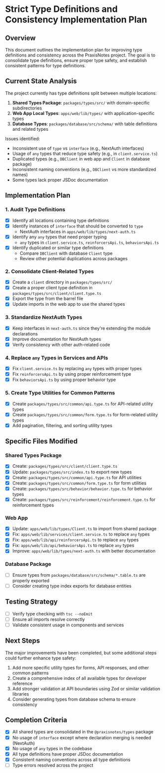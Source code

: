 # Strict Type Definitions and Consistency Implementation Plan

## Overview

This document outlines the implementation plan for improving type definitions and consistency across the PraxisNotes project. The goal is to consolidate type definitions, ensure proper type safety, and establish consistent patterns for type definitions.

## Current State Analysis

The project currently has type definitions split between multiple locations:

1. **Shared Types Package**: `packages/types/src/` with domain-specific subdirectories
2. **Web App Local Types**: `apps/web/lib/types/` with application-specific types
3. **Database Types**: `packages/database/src/schema/` with table definitions and related types

Issues identified:

- Inconsistent use of `type` vs `interface` (e.g., NextAuth interfaces)
- Usage of `any` types that reduce type safety (e.g., in `client.service.ts`)
- Duplicated types (e.g., `DBClient` in web app and `Client` in database package)
- Inconsistent naming conventions (e.g., `DBClient` vs more standardized names)
- Some types lack proper JSDoc documentation

## Implementation Plan

### 1. Audit Type Definitions

- [x] Identify all locations containing type definitions
- [x] Identify instances of `interface` that should be converted to `type`
  - NextAuth interfaces in `apps/web/lib/types/next-auth.ts`
- [x] Identify any `any` types that need proper typing
  - `any` types in `client.service.ts`, `reinforcersApi.ts`, `behaviorsApi.ts`
- [x] Identify duplicated or similar type definitions
  - Compare `DBClient` with database `Client` type
  - Review other potential duplications across packages

### 2. Consolidate Client-Related Types

- [x] Create a `client` directory in `packages/types/src/`
- [x] Create a proper client type definition in `packages/types/src/client/client.type.ts`
- [x] Export the type from the barrel file
- [x] Update imports in the web app to use the shared types

### 3. Standardize NextAuth Types

- [x] Keep interfaces in `next-auth.ts` since they're extending the module declarations
- [x] Improve documentation for NextAuth types
- [x] Verify consistency with other auth-related code

### 4. Replace `any` Types in Services and APIs

- [x] Fix `client.service.ts` by replacing `any` types with proper types
- [x] Fix `reinforcersApi.ts` by using proper reinforcement type
- [x] Fix `behaviorsApi.ts` by using proper behavior type

### 5. Create Type Utilities for Common Patterns

- [x] Create `packages/types/src/common/api.type.ts` for API-related utility types
- [x] Create `packages/types/src/common/form.type.ts` for form-related utility types
- [x] Add pagination, filtering, and sorting utility types

## Specific Files Modified

### Shared Types Package

- [x] Create: `packages/types/src/client/client.type.ts`
- [x] Update: `packages/types/src/index.ts` to export new types
- [x] Create: `packages/types/src/common/api.type.ts` for API utilities
- [x] Create: `packages/types/src/common/form.type.ts` for form utilities
- [x] Create: `packages/types/src/behavior/behavior.type.ts` for behavior types
- [x] Create: `packages/types/src/reinforcement/reinforcement.type.ts` for reinforcement types

### Web App

- [x] Update: `apps/web/lib/types/Client.ts` to import from shared package
- [x] Fix: `apps/web/lib/services/client.service.ts` to replace `any` types
- [x] Fix: `apps/web/lib/api/reinforcersApi.ts` to replace `any` types
- [x] Fix: `apps/web/lib/api/behaviorsApi.ts` to replace `any` types
- [x] Improve: `apps/web/lib/types/next-auth.ts` with better documentation

### Database Package

- [ ] Ensure types from `packages/database/src/schema/*.table.ts` are properly exported
- [ ] Consider creating type index exports for database entities

## Testing Strategy

- [ ] Verify type checking with `tsc --noEmit`
- [ ] Ensure all imports resolve correctly
- [ ] Validate consistent usage in components and services

## Next Steps

The major improvements have been completed, but some additional steps could further enhance type safety:

1. Add more specific utility types for forms, API responses, and other common patterns
2. Create a comprehensive index of all available types for developer reference
3. Add stronger validation at API boundaries using Zod or similar validation libraries
4. Consider generating types from database schema to ensure consistency

## Completion Criteria

- [x] All shared types are consolidated in the `@praxisnotes/types` package
- [x] No usage of `interface` except where declaration merging is needed (NextAuth)
- [x] No usage of `any` types in the codebase
- [x] All type definitions have proper JSDoc documentation
- [x] Consistent naming conventions across all type definitions
- [ ] Type errors resolved across the project
